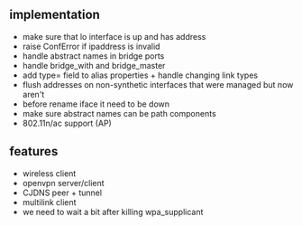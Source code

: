 ## implementation

* make sure that lo interface is up and has address
* raise ConfError if ipaddress is invalid
* handle abstract names in bridge ports
* handle bridge\_with and bridge\_master
* add type= field to alias properties + handle changing link types
* flush addresses on non-synthetic interfaces that were managed but now aren't
* before rename iface it need to be down
* make sure abstract names can be path components
* 802.11n/ac support (AP)

## features

* wireless client
* openvpn server/client
* CJDNS peer + tunnel
* multilink client
* we need to wait a bit after killing wpa_supplicant
